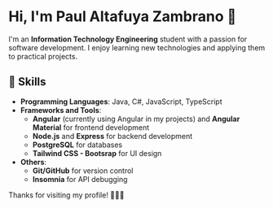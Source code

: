 # Hi, I'm Paul Altafuya Zambrano 👋

I'm an **Information Technology Engineering** student with a passion for software development. I enjoy learning new technologies and applying them to practical projects.

## 🚀 Skills

- **Programming Languages**: Java, C#, JavaScript, TypeScript
- **Frameworks and Tools**:
  - **Angular** (currently using Angular in my projects) and **Angular Material** for frontend development
  - **Node.js** and **Express** for backend development
  - **PostgreSQL** for databases
  - **Tailwind CSS - Bootsrap** for UI design
- **Others**:
  - **Git/GitHub** for version control
  - **Insomnia** for API debugging

Thanks for visiting my profile! 👨‍💻✨
